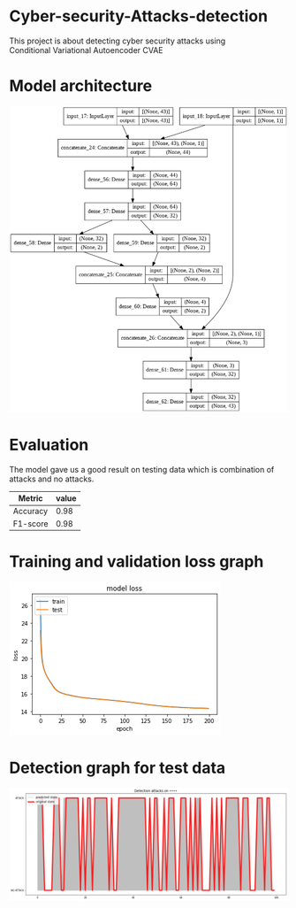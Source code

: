 # Cyber-security-Attacks-detection
This project is about detecting cyber security attacks using <br>
Conditional Variational Autoencoder CVAE<br>

# Model architecture

![](model_archi.png)

# Evaluation
The model gave us a good result on testing data which is combination of attacks and no attacks.

| Metric        | value         |
| ------------- | ------------- |
| Accuracy      | 0.98          |
| F1-score      | 0.98          |

# Training and validation loss graph

![](loss.png)


# Detection graph for test data

![](results.png)
